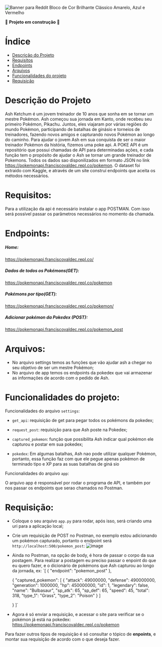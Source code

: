![Banner para Reddit Bloco de Cor Brilhante Clássico Amarelo, Azul e Vermelho](https://user-images.githubusercontent.com/76532722/236693898-b1714060-2851-4db1-9dc9-4fc649576bd2.png)

:construction: **Projeto em construção** :construction:

# Índice 

* [Descrição do Projeto](#descrição-do-projeto)
* [Requisitos](requisitos)
* [Endpoints](#endpoints)
* [Arquivos](#arquivos)
* [Funcionalidades do projeto](#funcionalidades-do-projeto)
* [Requisição](#requisição)


# Descrição do Projeto

Ash Ketchum  é um jovem treinador de 10 anos que sonha em se tornar um mestre Pokémon. Ash começou sua jornada em Kanto, onde recebeu seu primeiro Pokémon, Pikachu. Juntos, eles viajaram por várias regiões do mundo Pokémon, participando de batalhas de ginásio e torneios de treinadores, fazendo novos amigos e capturando novos Pokémon ao longo do caminho. 
Para ajudar o jovem Ash em sua conquista de ser o maior treinador Pokémon da história, fizemos uma poke api.
A POKE API é um repositório que possui chamadas de API para determinadas ações, e cada função tem o propósito de ajudar o Ash se tornar um grande treinador de Pokemons.
Todos os dados sao disponilizados em formato JSON no link <https://pokemonapi.franciscovaldec.repl.co/pokemon>. O dataset foi extraido com Kaggle, e através de um site construí endpoints que aceita os métodos necessários.

# Requisitos:

Para a utilização da api é necessário instalar o app POSTMAN. Com isso será possível passar os parâmetros necessários no momento da chamada.

# Endpoints:

##### Home:
https://pokemonapi.franciscovaldec.repl.co/

##### Dados de todos os Pokémons(GET):
https://pokemonapi.franciscovaldec.repl.co/pokemon

##### Pokémons por tipo(GET):
https://pokemonapi.franciscovaldec.repl.co/pokemon/<type>

##### Adicionar pokémon da Pokedex (POST):
https://pokemonapi.franciscovaldec.repl.co/pokemon_post
  
# Arquivos:
 - No arquivo settings temos as funções que vão ajudar ash a chegar no seu objetivo de ser um mestre Pokémon;
 - No arquivo de app temos os endpoints da pokedex que vai armazenar as informações de acordo com o pedido de Ash.

# Funcionalidades do projeto:
  
Funcionalidades do arquivo `settings`:
  

- `get_api`: requisição de get para pegar todos os pokémons da pokedex;


- `request_post`: requisição para que Ash poste na Pokedex;


- `captured_pokemon`: função que possibilita Ash indicar qual pokémon ele capturou e postar em sua pokedex;

- `pokedex`: Em algumas batalhas, Ash nao pode utilizar qualquer Pokémon, portanto, essa função faz com que ele pegue apenas pokémon de terminado tipo e XP para as suas batalhas de giná
sio

Funcionalidades do arquivo `app`:

O arquivo app é responsável por rodar o programa de API, e também por nos passar os endpoints que serao chamados no Postman.
 
 # Requisição:
  
  - Coloque o seu arquivo `app.py` para rodar, após isso, será criando uma uri para a aplicação local;
  - Crie um requisição de POST no Postman, no exemplo estou adicionando um pokémon capturado, portanto o endpoint será `http://localhost:500/pokemon_post`:
![image](https://github.com/francosoa/poke_api/assets/76532722/202503de-d764-48b4-89af-6b89ca0103d7)
  - Ainda no Postman, na opção de body, é hora de passar o corpo da sua postagem. Para realizar a postagem eu preciso passar o enpoint do que eu quero fazer, e o dicionário de pokémons que Ash capturou ao longo da jornada, ex:
  `[
    {
        "endpoint": "pokemon_post"
    },

    { 
  "captured_pokemon": 
  [
  {
        "attack": 49000000,
        "defense": 490000000,
        "generation": 1000000,
        "hp": 450000000,
        "id": 1,
        "legendary": false,
        "name": "Bulbasaur",
        "sp_atk": 65,
        "sp_def": 65,
        "speed": 45,
        "total": 318,
        "type_1": "Grass",
        "type_2": "Poison"
    }
  ]

    }
]`

- Agora é só enviar a requisição, e acessar o site para verificar se o pokémon já está na pokedex: https://pokemonapi.franciscovaldec.repl.co/pokemon
  
Para fazer outros tipos de requisição é só consultar o tópico de **enpoints**, e montar sua requisição de acordo com o que deseja fazer.
  
  
